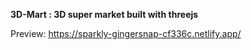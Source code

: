 **3D-Mart : 3D super market built with threejs**

Preview: https://sparkly-gingersnap-cf336c.netlify.app/
